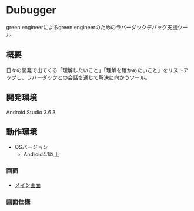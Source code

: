 # Dubugger

green engineerによるgreen engineerのためのラバーダックデバッグ支援ツール

## 概要

日々の開発で出てくる「理解したいこと」「理解を確かめたいこと」をリストアップし、ラバーダックとの会話を通じて解決に向かうツール。

## 開発環境

Android Studio 3.6.3

## 動作環境

* OSバージョン
  * Android4.1以上

### 画面

* [メイン画面](./doc/module/main.md)

### 画面仕様
